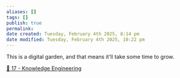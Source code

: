 ```yaml
---
aliases: []
tags: []
publish: true
permalink:
date created: Tuesday, February 4th 2025, 8:14 pm
date modified: Tuesday, February 4th 2025, 10:22 pm
---
```


This is a digital garden, and that means it'll take some time to grow.

[📁 17 - Knowledge Engineering](../../../../📁%2017%20-%20Knowledge%20Engineering/📁%2017%20-%20Knowledge%20Engineering.md)

